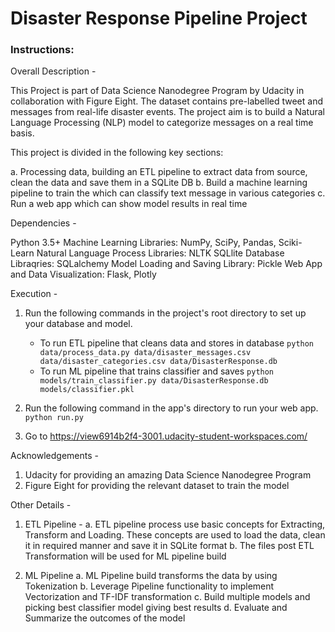 # Disaster Response Pipeline Project

### Instructions:

Overall Description -

This Project is part of Data Science Nanodegree Program by Udacity in collaboration with Figure Eight. The dataset contains pre-labelled tweet and messages from real-life disaster events. 
The project aim is to build a Natural Language Processing (NLP) model to categorize messages on a real time basis.

This project is divided in the following key sections:

a. Processing data, building an ETL pipeline to extract data from source, clean the data and save them in a SQLite DB
b. Build a machine learning pipeline to train the which can classify text message in various categories
c. Run a web app which can show model results in real time

Dependencies - 

Python 3.5+
Machine Learning Libraries: NumPy, SciPy, Pandas, Sciki-Learn
Natural Language Process Libraries: NLTK
SQLlite Database Libraqries: SQLalchemy
Model Loading and Saving Library: Pickle
Web App and Data Visualization: Flask, Plotly

Execution - 

1. Run the following commands in the project's root directory to set up your database and model.

    - To run ETL pipeline that cleans data and stores in database
        `python data/process_data.py data/disaster_messages.csv data/disaster_categories.csv data/DisasterResponse.db`
    - To run ML pipeline that trains classifier and saves
        `python models/train_classifier.py data/DisasterResponse.db models/classifier.pkl`

2. Run the following command in the app's directory to run your web app.
    `python run.py`

3. Go to https://view6914b2f4-3001.udacity-student-workspaces.com/

Acknowledgements -

1. Udacity for providing an amazing Data Science Nanodegree Program
2. Figure Eight for providing the relevant dataset to train the model

Other Details - 

1. ETL Pipeline -
	a. ETL pipeline process use basic concepts for Extracting, Transform and Loading. These concepts are used to load the data, clean it in required manner and save it in SQLite format
	b. The files post ETL Transformation will be used for ML pipeline build

2. ML Pipeline
	a. ML Pipeline build transforms the data by using Tokenization
	b. Leverage Pipeline functionality to implement Vectorization and TF-IDF transformation
	c. Build multiple models and picking best classifier model giving best results
	d. Evaluate and Summarize the outcomes of the model